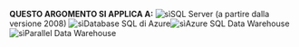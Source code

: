 <Token>**QUESTO ARGOMENTO SI APPLICA A:** ![sì](media/yes.png)SQL Server (a partire dalla versione 2008) ![sì](media/yes.png)Database SQL di Azure![sì](media/yes.png)Azure SQL Data Warehouse ![sì](media/yes.png)Parallel Data Warehouse </Token> 
